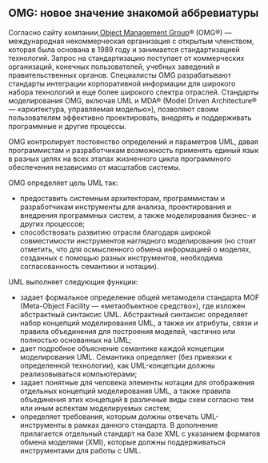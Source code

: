 
## OMG: новое значение знакомой аббревиатуры

Согласно сайту компании,[Object Management Group](http://www.omg.org/)® (OMG®) — международная некоммерческая организация с открытым членством, которая была основана в 1989 году и занимается стандартизацией технологий. Запрос на стандартизацию поступает от коммерческих организаций, конечных пользователей, учебных заведений и правительственных органов. Специалисты OMG разрабатывают стандарты интеграции корпоративной информации для широкого набора технологий и еще более широкого спектра отраслей. Стандарты моделирования OMG, включая UML и MDA® (Model Driven Architecture® — «архитектура, управляемая моделью»), позволяют своим пользователям эффективно проектировать, внедрять и поддерживать программные и другие процессы.

OMG контролирует постоянство определений и параметров UML, давая программистам и разработчикам возможность применять единый язык в разных целях на всех этапах жизненного цикла программного обеспечения независимо от масштабов системы.


OMG определяет цель UML так:

- предоставить системным архитекторам, программистам и разработчикам инструменты для анализа, проектирования и внедрения программных систем, а также моделирования бизнес- и других процессов;
- способствовать развитию отрасли благодаря широкой совместимости инструментов наглядного моделирования (но стоит отметить, что для осмысленного обмена информацией о моделях, созданных с помощью разных инструментов, необходима согласованность семантики и нотации).

UML выполняет следующие функции:

- задает формальное определение общей метамодели стандарта MOF (Meta-Object Facility — «метаобъектное средство»), где изложен абстрактный синтаксис UML. Абстрактный синтаксис определяет набор концепций моделирования UML, а также их атрибуты, связи и правила объединения для построения моделей, частично или полностью основанных на UML;
- дает подробное объяснение семантике каждой концепции моделирования UML. Семантика определяет (без привязки к определенной технологии), как UML-концепции должны реализовываться компьютерами;
- задает понятные для человека элементы нотации для отображения отдельных концепций моделирования UML, а также правила объединения этих концепций в различные виды схем согласно тем или иным аспектам моделируемых систем;
- определяет требования, которым должны отвечать UML-инструменты в рамках данного стандарта. В дополнение прилагается отдельный стандарт на базе XML с указанием форматов обмена моделями (XMI), которые должны поддерживаться инструментами для работы с UML.